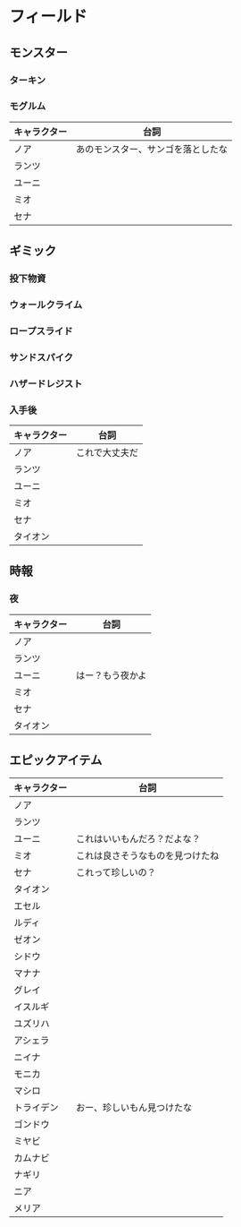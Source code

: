 # フィールド

## モンスター

### ターキン

### モグルム

| キャラクター | 台詞                               |
| ------------ | ---------------------------------- |
| ノア         | あのモンスター、サンゴを落としたな |
| ランツ       |                                    |
| ユーニ       |                                    |
| ミオ         |                                    |
| セナ         |                                    |

## ギミック

### 投下物資

### ウォールクライム


### ロープスライド

### サンドスパイク

### ハザードレジスト


### 入手後

| キャラクター | 台詞           |
| ------------ | -------------- |
| ノア         | これで大丈夫だ |
| ランツ       |                |
| ユーニ       |                |
| ミオ         |                |
| セナ         |                |
| タイオン     |                |


## 時報

### 夜

| キャラクター | 台詞             |
| ------------ | ---------------- |
| ノア         |                  |
| ランツ       |                  |
| ユーニ       | はー？もう夜かよ |
| ミオ         |                  |
| セナ         |                  |
| タイオン     |                  |


## エピックアイテム

| キャラクター | 台詞                             |
| ------------ | -------------------------------- |
| ノア         |                                  |
| ランツ       |                                  |
| ユーニ       | これはいいもんだろ？だよな？     |
| ミオ         | これは良さそうなものを見つけたね |
| セナ         | これって珍しいの？               |
| タイオン     |                                  |
| エセル       |                                  |
| ルディ       |                                  |
| ゼオン       |                                  |
| シドウ       |                                  |
| マナナ       |                                  |
| グレイ       |                                  |
| イスルギ     |                                  |
| ユズリハ     |                                  |
| アシェラ     |                                  |
| ニイナ       |                                  |
| モニカ       |                                  |
| マシロ       |                                  |
| トライデン   | おー、珍しいもん見つけたな       |
| ゴンドウ     |                                  |
| ミヤビ       |                                  |
| カムナビ     |                                  |
| ナギリ       |                                  |
| ニア         |                                  |
| メリア       |                                  |
